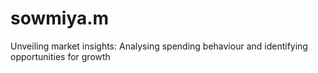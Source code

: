 # sowmiya.m
Unveiling market insights: Analysing spending behaviour and identifying opportunities for growth
